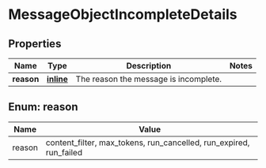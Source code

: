 
# MessageObjectIncompleteDetails

## Properties
Name | Type | Description | Notes
------------ | ------------- | ------------- | -------------
**reason** | [**inline**](#Reason) | The reason the message is incomplete. | 


<a id="Reason"></a>
## Enum: reason
Name | Value
---- | -----
reason | content_filter, max_tokens, run_cancelled, run_expired, run_failed



